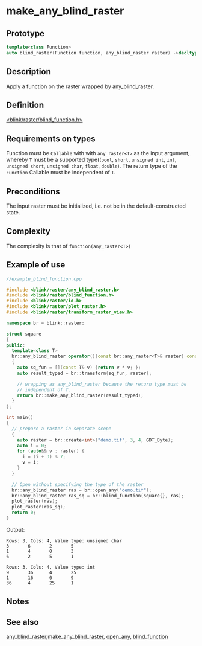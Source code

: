 # make_any_blind_raster
## Prototype
```cpp
template<class Function>
auto blind_raster(Function function, any_blind_raster raster) ->decltype(function(any_raster<int>));
```
## Description
Apply a function on the raster wrapped by any_blind_raster.

## Definition
[<blink/raster/blind_function.h>](./../../include/blink/raster/blind_function.h)

## Requirements on types
Function must be `Callable` with with `any_raster<T>` as the input argument, whereby `T` must be a supported type((`bool`, `short`, `unsigned int`, `int`, `unsigned short`, `unsigned char`, `float`, `double`). The return type of the `Function` Callable must be independent of `T`.

## Preconditions
The input raster must be initialized, i.e. not be in the default-constructed state.
## Complexity
The complexity is that of `function(any_raster<T>)` 

## Example of use
```cpp
//example_blind_function.cpp

#include <blink/raster/any_blind_raster.h>
#include <blink/raster/blind_function.h>
#include <blink/raster/io.h>
#include <blink/raster/plot_raster.h>
#include <blink/raster/transform_raster_view.h>

namespace br = blink::raster;

struct square
{
public:
  template<class T>
  br::any_blind_raster operator()(const br::any_raster<T>& raster) const
  {
    auto sq_fun = [](const T& v) {return v * v; };
    auto result_typed = br::transform(sq_fun, raster);

    // wrapping as any_blind_raster because the return type must be 
    // independent of T.
    return br::make_any_blind_raster(result_typed);
  }
};

int main()
{
  // prepare a raster in separate scope
  {
    auto raster = br::create<int>("demo.tif", 3, 4, GDT_Byte);
    auto i = 0;
    for (auto&& v : raster) {
      i = (i + 3) % 7;
      v = i;
    }
  }

  // Open without specifying the type of the raster
  br::any_blind_raster ras = br::open_any("demo.tif");
  br::any_blind_raster ras_sq = br::blind_function(square{}, ras);
  plot_raster(ras);
  plot_raster(ras_sq);
  return 0;
}

```
Output:
```
Rows: 3, Cols: 4, Value type: unsigned char
3       6       2       5
1       4       0       3
6       2       5       1

Rows: 3, Cols: 4, Value type: int
9       36      4       25
1       16      0       9
36      4       25      1
```

## Notes
 
## See also
[any_blind_raster](./../types/any_blind_raster.md),[make_any_blind_raster](./make_any_blind_raster.md), [open_any](./open_any.md), [blind_function](./blind_function.md)

